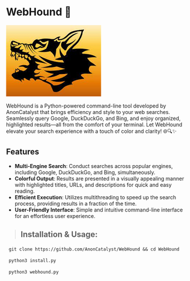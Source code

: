 # WebHound 🚀

![WebHound Logo](img/webhound.jpeg)

WebHound is a Python-powered command-line tool developed by AnonCatalyst that brings efficiency and style to your web searches. Seamlessly query Google, DuckDuckGo, and Bing, and enjoy organized, highlighted results—all from the comfort of your terminal. Let WebHound elevate your search experience with a touch of color and clarity! 🌐🔍✨

## Features

- **Multi-Engine Search**: Conduct searches across popular engines, including Google, DuckDuckGo, and Bing, simultaneously.
- **Colorful Output**: Results are presented in a visually appealing manner with highlighted titles, URLs, and descriptions for quick and easy reading.
- **Efficient Execution**: Utilizes multithreading to speed up the search process, providing results in a fraction of the time.
- **User-Friendly Interface**: Simple and intuitive command-line interface for an effortless user experience.

> ## Installation & Usage:

``` git clone https://github.com/AnonCatalyst/WebHound && cd WebHound```

``` python3 install.py```

``` python3 webhound.py```
